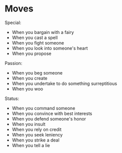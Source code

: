 # Moves

Special:

  * When you bargain with a fairy
  * When you cast a spell
  * When you fight someone
  * When you look into someone's heart
  * When you propose

Passion:

  * When you beg someone
  * When you create
  * When you undertake to do something surreptitious
  * When you woo

Status:

  * When you command someone
  * When you convince with best interests
  * When you defend someone's honor
  * When you insult
  * When you rely on credit
  * When you seek leniency
  * When you strike a deal
  * When you tell a lie
